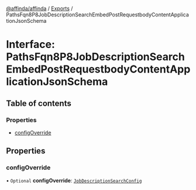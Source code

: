 [@affinda/affinda](../README.md) / [Exports](../modules.md) / PathsFqn8P8JobDescriptionSearchEmbedPostRequestbodyContentApplicationJsonSchema

# Interface: PathsFqn8P8JobDescriptionSearchEmbedPostRequestbodyContentApplicationJsonSchema

## Table of contents

### Properties

- [configOverride](PathsFqn8P8JobDescriptionSearchEmbedPostRequestbodyContentApplicationJsonSchema.md#configoverride)

## Properties

### configOverride

• `Optional` **configOverride**: [`JobDescriptionSearchConfig`](JobDescriptionSearchConfig.md)

